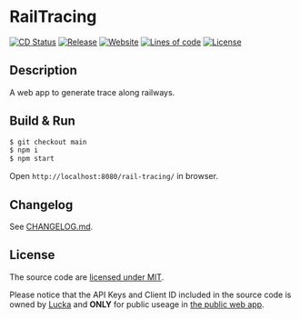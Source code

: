 # RailTracing

[![CD Status](https://img.shields.io/github/workflow/status/lucka-me/rail-tracing/CD?label=CD&logo=github-actions&logoColor=white)](https://github.com/lucka-me/rail-tracing/actions/workflows/cd.yml "CD Workflow")
[![Release](https://img.shields.io/github/v/release/lucka-me/rail-tracing)](https://github.com/lucka-me/rail-tracing/releases/latest "Last release")
[![Website](https://img.shields.io/website?url=https%3A%2F%2Flucka.moe%2Frail-tracing)](https://lucka.moe/rail-tracing "Website")
[![Lines of code](https://img.shields.io/tokei/lines/github/lucka-me/rail-tracing)](https://github.com/lucka-me/rail-tracing "Repository")
[![License](https://img.shields.io/github/license/lucka-me/rail-tracing)](./LICENSE "License")

## Description

A web app to generate trace along railways.

## Build & Run
```sh
$ git checkout main
$ npm i
$ npm start
```

Open `http://localhost:8080/rail-tracing/` in browser.

## Changelog
See [CHANGELOG.md](./CHANGELOG.md).

## License
The source code are [licensed under MIT](./LICENSE).

Please notice that the API Keys and Client ID included in the source code is owned by [Lucka](https://github.com/lucka-me) and **ONLY** for public useage in [the public web app](https://lucka.moe/rail-tracing).